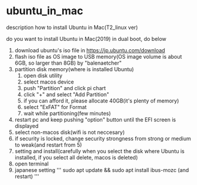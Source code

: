 # ubuntu_in_mac
description how to install Ubuntu in Mac(T2_linux ver)

do you want to install Ubuntu in Mac(2019) in dual boot, do below

1. download ubuntu's iso file in https://jp.ubuntu.com/download
2. flash iso file as OS image to USB memory(OS image volume is about 6GB, so larger than 8GB) by "balenaetcher"
3. partition disk memory(where is installed Ubuntu)
   1. open disk utility
   2. select macos device
   3. push "Partition" and click pi chart
   4. click "+" and select "Add Partition"
   5. if you can afford it, please allocate 40GB(it's plenty of memory)
   6. select "ExFAT" for Format
   7. wait while partitioning(few minutes)
5. restart pc and keep pushing "option" button until the EFI screen is displayed
6. select non-macos disk(wifi is not neccesary)
7. if security is locked, change security strongness from strong or medium to weak(and restart from 5)
8. setting and install(carefully when you select the disk where Ubuntu is installed, if you select all delete, macos is deleted)
9. open terminal
10. japanese setting
'''
sudo apt update && sudo apt install ibus-mozc (and restart)
'''
